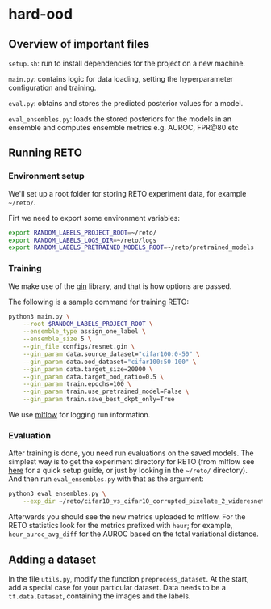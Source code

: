 # hard-ood

## Overview of important files
`setup.sh`: run to install dependencies for the project on a new machine.

`main.py`: contains logic for data loading, setting the hyperparameter configuration and training.

`eval.py`: obtains and stores the predicted posterior values for a model.

`eval_ensembles.py`: loads the stored posteriors for the models in an ensemble and computes ensemble metrics e.g. AUROC, FPR@80 etc

## Running RETO

### Environment setup

We'll set up a root folder for storing RETO experiment data, for example `~/reto/`.

Firt we need to export some environment variables:

```bash
export RANDOM_LABELS_PROJECT_ROOT=~/reto/
export RANDOM_LABELS_LOGS_DIR=~/reto/logs
export RANDOM_LABELS_PRETRAINED_MODELS_ROOT=~/reto/pretrained_models
```

### Training

We make use of the [gin](https://github.com/google/gin-config) library,
and that is how options are passed.

The following is a sample command for training RETO:

```bash
python3 main.py \
    --root $RANDOM_LABELS_PROJECT_ROOT \
    --ensemble_type assign_one_label \
    --ensemble_size 5 \
    --gin_file configs/resnet.gin \
    --gin_param data.source_dataset="cifar100:0-50" \
    --gin_param data.ood_dataset="cifar100:50-100" \
    --gin_param data.target_size=20000 \
    --gin_param data.target_ood_ratio=0.5 \
    --gin_param train.epochs=100 \
    --gin_param train.use_pretrained_model=False \
    --gin_param train.save_best_ckpt_only=True
```

We use [mlflow](https://mlflow.org/) for logging run information.

### Evaluation

After training is done, you need run evaluations on the saved models.
The simplest way is to get the experiment directory for RETO (from mlflow see
[here](https://mlflow.org/docs/latest/quickstart.html) for a quick setup guide, or
just by looking in the `~/reto/` directory).
And then run `eval_ensembles.py` with that as the argument:

```bash
python3 eval_ensembles.py \
    --exp_dir ~/reto/cifar10_vs_cifar10_corrupted_pixelate_2_wideresnet_100ep_l2reg0.0005_depth28_lr0.1/assign_one_label/fa32685210274b78a7a6e6a29b8e05a6
```

Afterwards you should see the new metrics uploaded to mlflow. For the RETO
statistics look for the metrics prefixed with `heur`; for example,
`heur_auroc_avg_diff` for the AUROC based on the total variational distance.

## Adding a dataset

In the file `utils.py`, modify the function `preprocess_dataset`. At the start,
add a special case for your particular dataset.
Data needs to be a `tf.data.Dataset`, containing the images and the labels.
